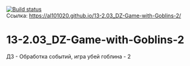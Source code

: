 [![Build status](https://ci.appveyor.com/api/projects/status/n7n2s0tlh159rhg8?svg=true)](https://ci.appveyor.com/project/Al101020/13-2-03-dz-game-with-goblins-2)<br>
Ссылка: https://al101020.github.io/13-2.03_DZ-Game-with-Goblins-2/
<br>

# 13-2.03_DZ-Game-with-Goblins-2
ДЗ - Обработка событий,  игра убей гоблина - 2
